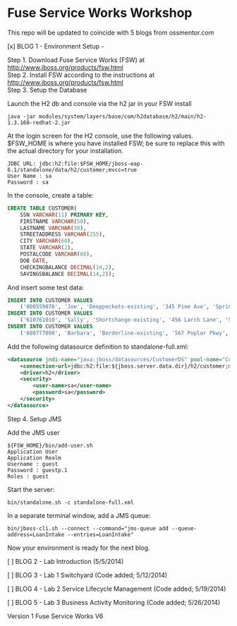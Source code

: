Fuse Service Works Workshop
===========================

This repo will be updated to coincide with 5 blogs from ossmentor.com

[x] BLOG 1 - Environment Setup - 

Step 1. Download Fuse Service Works (FSW) at http://www.jboss.org/products/fsw.html  
Step 2. Install FSW according to the instructions at http://www.jboss.org/products/fsw.html  
Step 3. Setup the Database  
  
Launch the H2 db and console via the h2 jar in your FSW install  
```
java -jar modules/system/layers/base/com/h2database/h2/main/h2-1.3.168-redhat-2.jar  
```
At the login screen for the H2 console, use the following values. $FSW_HOME is where you have installed FSW; be sure to replace this with the actual directory for your installation.  
```
JDBC URL: jdbc:h2:file:$FSW_HOME/jboss-eap-6.1/standalone/data/h2/customer;mvcc=true  
User Name : sa  
Password : sa  
```
In the console, create a table:  
```sql
CREATE TABLE CUSTOMER(  
    SSN VARCHAR(11) PRIMARY KEY,  
    FIRSTNAME VARCHAR(50),  
    LASTNAME VARCHAR(50),  
    STREETADDRESS VARCHAR(255),  
    CITY VARCHAR(60),  
    STATE VARCHAR(2),  
    POSTALCODE VARCHAR(60),  
    DOB DATE,  
    CHECKINGBALANCE DECIMAL(14,2),  
    SAVINGSBALANCE DECIMAL(14,2));  
```
And insert some test data:  
```sql
INSERT INTO CUSTOMER VALUES   
    ('800559876', 'Joe', 'Deeppockets-existing', '345 Pine Ave', 'Springfield', 'MO', '65810', '1966-07-04', 14000.40, 22000.99);  
INSERT INTO CUSTOMER VALUES   
    ('610761010', 'Sally', 'Shortchange-existing', '456 Larch Lane', 'Springfield', 'MA', '99999', '1966-08-05', 9100.10, 2750.75);  
INSERT INTO CUSTOMER VALUES   
    ('680777098', 'Barbara', 'Borderline-existing', '567 Poplar Pkwy', 'Worcester', 'MA', '01604', '1976-09-06', 300.41, 11.01);  
```
Add the following datasource definition to standalone-full.xml:  
```xml
<datasource jndi-name="java:jboss/datasources/CustomerDS" pool-name="CustomerDS" enabled="true" use-java-context="true">  
    <connection-url>jdbc:h2:file:${jboss.server.data.dir}/h2/customer;mvcc=true</connection-url>    
    <driver>h2</driver>  
    <security>  
        <user-name>sa</user-name>  
        <password>sa</password>  
    </security>  
</datasource>  
```
Step 4. Setup JMS  
  
Add the JMS user  
```
${FSW_HOME}/bin/add-user.sh  
Application User  
Application Realm  
Username : guest  
Password : guestp.1  
Roles : guest  
```
Start the server:  
```
bin/standalone.sh -c standalone-full.xml  
```
In a separate terminal window, add a JMS queue:  
```
bin/jboss-cli.sh --connect --command="jms-queue add --queue-address=LoanIntake --entries=LoanIntake"  
```
Now your environment is ready for the next blog.  

[ ] BLOG 2 - Lab Introduction (5/5/2014) 
  
[ ] BLOG 3 - Lab 1 Switchyard  (Code added; 5/12/2014)
  
[ ] BLOG 4 - Lab 2 Service Lifecycle Management (Code added; 5/19/2014)
  
[ ] BLOG 5 - Lab 3 Business Activity Monitoring  (Code added; 5/26/2014)
  
Version 1 Fuse Service Works V6  
